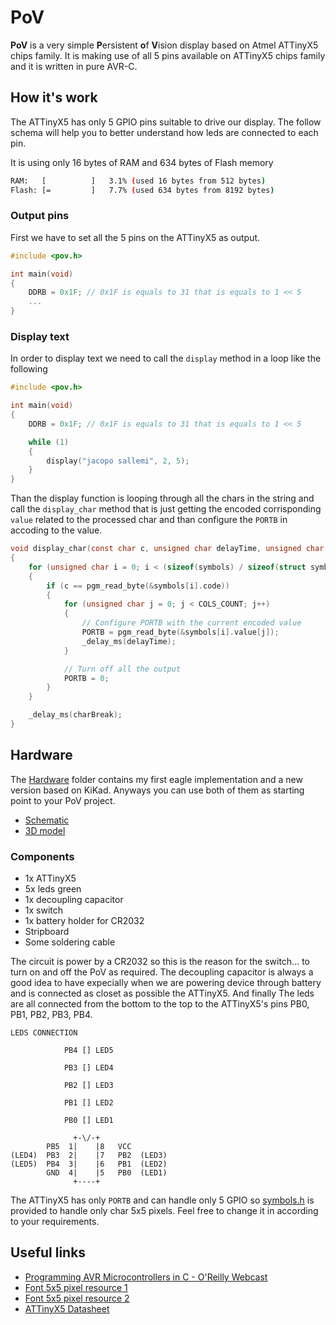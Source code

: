 # PoV

**PoV** is a very simple **P**ersistent **o**f **V**ision display based on Atmel ATTinyX5 chips family.
It is making use of all 5 pins available on ATTinyX5 chips family and it is written in pure AVR-C.

## How it's work

The ATTinyX5 has only 5 GPIO pins suitable to drive our display. The follow schema
will help you to better understand how leds are connected to each pin.

It is using only 16 bytes of RAM and 634 bytes of Flash memory

```sh
RAM:   [          ]   3.1% (used 16 bytes from 512 bytes)
Flash: [=         ]   7.7% (used 634 bytes from 8192 bytes)
```

### Output pins

First we have to set all the 5 pins on the ATTinyX5 as output.

```c
#include <pov.h>

int main(void)
{
    DDRB = 0x1F; // 0x1F is equals to 31 that is equals to 1 << 5
    ...
}
```

### Display text

In order to display text we need to call the `display` method in a loop like the following

```c
#include <pov.h>

int main(void)
{
    DDRB = 0x1F; // 0x1F is equals to 31 that is equals to 1 << 5

    while (1)
    {
        display("jacopo sallemi", 2, 5);
    }
}
```

Than the display function is looping through all the chars in the string and call the `display_char` method that is just getting the encoded corrisponding `value` related to the processed char and than configure the `PORTB` in accoding to the value.

```c
void display_char(const char c, unsigned char delayTime, unsigned char charBreak)
{
    for (unsigned char i = 0; i < (sizeof(symbols) / sizeof(struct symbol_t)); i++)
    {
        if (c == pgm_read_byte(&symbols[i].code))
        {
            for (unsigned char j = 0; j < COLS_COUNT; j++)
            {
                // Configure PORTB with the current encoded value
                PORTB = pgm_read_byte(&symbols[i].value[j]);
                _delay_ms(delayTime);
            }

            // Turn off all the output
            PORTB = 0;
        }
    }

    _delay_ms(charBreak);
}
```

## Hardware 

The [Hardware](hardware) folder contains my first eagle implementation and a new version based on KiKad.
Anyways you can use both of them as starting point to your PoV project. 

- [Schematic](hardware/schematic.pdf)
- [3D model](hardware/PoV.png)

### Components

- 1x ATTinyX5
- 5x leds green
- 1x decoupling capacitor
- 1x switch
- 1x battery holder for CR2032
- Stripboard
- Some soldering cable

The circuit is power by a CR2032 so this is the reason for the switch... to turn on and off the PoV as required. The decoupling
capacitor is always a good idea to have expecially when we are powering device through battery and is connected as closet as possible the ATTinyX5. And finally The leds are all connected from the bottom to the top to the ATTinyX5's pins PB0, PB1, PB2, PB3, PB4.

```
LEDS CONNECTION

            PB4 [] LED5

            PB3 [] LED4

            PB2 [] LED3

            PB1 [] LED2

            PB0 [] LED1

              +-\/-+
        PB5  1|    |8   VCC
(LED4)  PB3  2|    |7   PB2  (LED3)
(LED5)  PB4  3|    |6   PB1  (LED2)
        GND  4|    |5   PB0  (LED1)
              +----+

```

The ATTinyX5 has only `PORTB` and can handle only 5 GPIO so [symbols.h](include/symbols.h) is provided to handle only char 5x5 pixels. Feel free to change it in according to your requirements.

## Useful links

- [Programming AVR Microcontrollers in C - O'Reilly Webcast](https://youtu.be/ERY7d7W-6nA)
- [Font 5x5 pixel resource 1](https://www.dafont.com/5x5.font)
- [Font 5x5 pixel resource 2](https://www.1001fonts.com/5x5-font.html)
- [ATTinyX5 Datasheet](https://ww1.microchip.com/downloads/en/DeviceDoc/Atmel-2586-AVR-8-bit-Microcontroller-ATtiny25-ATtiny45-ATtiny85_Datasheet.pdf)